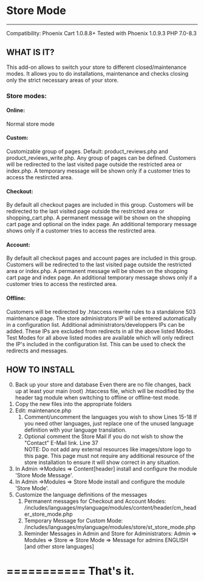# Store Mode
---------------------------------

Compatibility: Phoenix Cart 1.0.8.8+
Tested with Phoenix 1.0.9.3
PHP 7.0-8.3


## WHAT IS IT?

This add-on allows to switch your store to different closed/maintenance modes. It allows you to do
installations, maintenance and checks closing only the strict necessary areas of your store.

### Store modes:

#### Online:
Normal store mode

#### Custom:
Customizable group of pages. Default: product_reviews.php and product_reviews_write.php.
Any group of pages can be defined. Customers will be redirected to the last visited page outside the
restricted area or index.php.
A temporary message will be shown only if a customer tries to access the restircted area.

#### Checkout:
By default all checkout pages are included in this group. Customers will be redirected to the last visited
page outside the restricted area or shopping_cart.php.
A permanent message will be shown on the shopping cart page and optional on the index page. An
additional temporary message shows only if a customer tries to access the restircted area.

#### Account:
By default all checkout pages and account pages are included in this group. Customers will be redirected to
the last visited page outside the restricted area or index.php.
A permanent message will be shown on the shopping cart page and index page. An additional temporary
message shows only if a customer tries to access the restircted area.

#### Offline:
Customers will be redirected by .htaccess rewrite rules to a standalone 503 maintenance page.
The store administrators IP will be entered automatically in a configuration list. Additional
administrators/developpers IPs can be added.
These IPs are excluded from redirects in all the above listed Modes.
Test Modes for all above listed modes are available which will only redirect the IP's included in the
configuration list. This can be used to check the redirects and messages.

## HOW TO INSTALL

0. Back up your store and database
Even there are no file changes, back up at least your main (root) .htaccess file, which will be modified by the 
header tag module when switching to offline or offline-test mode.
1. Copy the new files into the appropriate folders
2. Edit: maintenance.php
   1. Comment/uncomment the languages you wish to show
Lines 15-18
If you need other languages, just replace one of the unused language definition with your language
translation.
   2. Optional comment the Store Mail if you do not wish to show the "Contact" E-Mail
link.
Line 37  
NOTE: Do not add any external resources like images/store logo to this page. This page must not require
any additional resource of the store installation to ensure it will show correct in any situation.
4. In Admin =>Modules => Content[header] install and configure the module 'Store
Mode Message'.
5. In Admin =>Modules => Store Mode install and configure the module 'Store Mode'.
6. Customize the language definitions of the messages
   1. Permanent messages for Checkout and Account Modes:
/includes/languages/mylanguage/modules/content/header/cm_header_store_mode.php
   2. Temporary Message for Custom Mode:
/includes/languages/mylanguage/modules/store/st_store_mode.php
   3. Reminder Messages in Admin and Store for Administrators:
Admin => Modules => Store => Store Mode => Message for admins ENGLISH [and other store languages]

===========
That's it.
===========  
